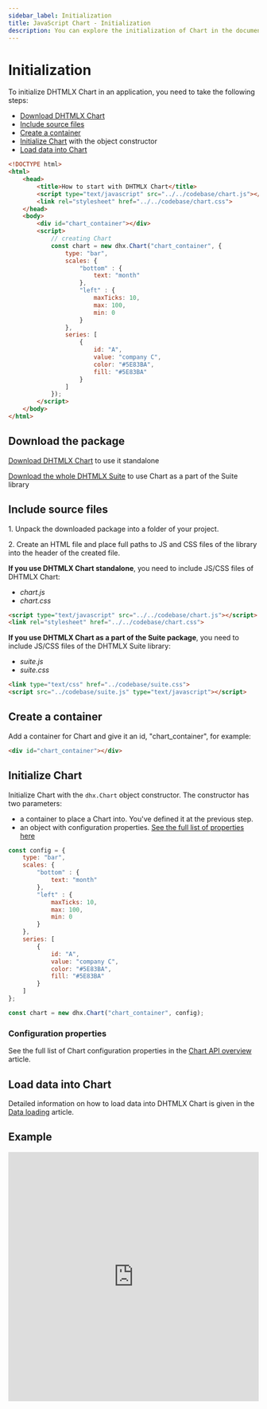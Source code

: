 ```yaml
---
sidebar_label: Initialization
title: JavaScript Chart - Initialization 
description: You can explore the initialization of Chart in the documentation of the DHTMLX JavaScript UI library. Browse developer guides and API reference, try out code examples and live demos, and download a free 30-day evaluation version of DHTMLX Suite 7.
---
```


# Initialization

To initialize DHTMLX Chart in an application, you need to take the following steps:

- [Download DHTMLX Chart](#download-the-package)
- [Include source files](#include-source-files)
- [Create a container](#create-a-container)
- [Initialize Chart](#initialize-chart) with the object constructor
- [Load data into Chart](#load-data-into-chart)

~~~html
<!DOCTYPE html>
<html>
    <head>
        <title>How to start with DHTMLX Chart</title>         
        <script type="text/javascript" src="../../codebase/chart.js"></script>
        <link rel="stylesheet" href="../../codebase/chart.css">
    </head>
    <body>
    	<div id="chart_container"></div>
        <script>
            // creating Chart 
            const chart = new dhx.Chart("chart_container", {
    			type: "bar",
				scales: {
					"bottom" : {
						text: "month"
					},
					"left" : {
						maxTicks: 10,
						max: 100,
						min: 0
					}
				},
				series: [
					{
						id: "A",
						value: "company C",
						color: "#5E83BA",						
						fill: "#5E83BA"						
					}
				]
			});
        </script>
    </body>
</html>
~~~

## Download the package

[Download DHTMLX Chart](https://dhtmlx.com/docs/products/dhtmlxChart/download.shtml) to use it standalone

[Download the whole DHTMLX Suite](https://dhtmlx.com/docs/products/dhtmlxSuite/download.shtml) to use Chart as a part of the Suite library

## Include source files

1\. Unpack the downloaded package into a folder of your project.

2\. Create an HTML file and place full paths to JS and CSS files of the library into the header of the created file.

**If you use DHTMLX Chart standalone**, you need to include JS/CSS files of DHTMLX Chart:

- *chart.js*
- *chart.css*

~~~html title="index.html"
<script type="text/javascript" src="../../codebase/chart.js"></script>
<link rel="stylesheet" href="../../codebase/chart.css">
~~~

**If you use DHTMLX Chart as a part of the Suite package**, you need to include JS/CSS files of the DHTMLX Suite library:

- *suite.js*
- *suite.css*

~~~html title="index.html"
<link type="text/css" href="../codebase/suite.css">
<script src="../codebase/suite.js" type="text/javascript"></script>
~~~

## Create a container 

Add a container for Chart and give it an id, "chart_container", for example: 

~~~html title="index.html"
<div id="chart_container"></div>
~~~

## Initialize Chart

Initialize Chart with the `dhx.Chart` object constructor. The constructor has two parameters:

- a container to place a Chart into. You've defined it at the previous step.
- an object with configuration properties. [See the full list of properties here](chart/api/api_overview.md#properties)

~~~js title="index.js"
const config = {
	type: "bar",
    scales: {
    	"bottom" : {
    		text: "month"
    	},
    	"left" : {
    		maxTicks: 10,
    		max: 100,
    		min: 0
    	}
    },
    series: [
    	{
    		id: "A",
    		value: "company C",
    		color: "#5E83BA",						
    		fill: "#5E83BA"						
    	}
    ]
};

const chart = new dhx.Chart("chart_container", config);
~~~

### Configuration properties

See the full list of Chart configuration properties in the [Chart API overview](chart/api/api_overview.md#properties) article.

## Load data into Chart

Detailed information on how to load data into DHTMLX Chart is given in the [Data loading](chart/data_loading.md) article.

## Example

<iframe src="https://snippet.dhtmlx.com/id9nbujd?mode=js" frameborder="0" class="snippet_iframe" width="100%" height="500"></iframe>
